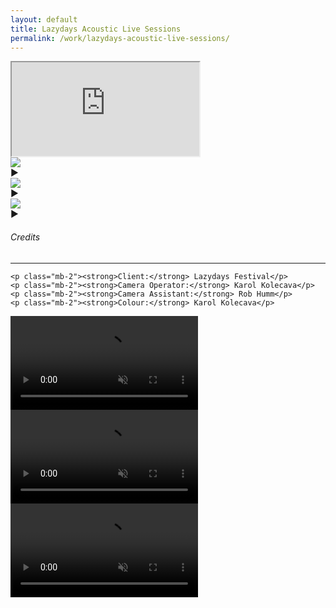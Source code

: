 ```yaml
---
layout: default
title: Lazydays Acoustic Live Sessions
permalink: /work/lazydays-acoustic-live-sessions/
---
```


<div class="container mt-5 pt-5">
  <div class="video-section mb-5">
    <div class="ratio ratio-16x9 mb-3">
      <iframe id="main-video" src="https://www.youtube.com/embed/g9l7EDR4pA4?autoplay=1&mute=0&controls=1&modestbranding=1&rel=0" allowfullscreen></iframe>
    </div>

<div class="d-flex gap-3 mt-2">
  <div class="video-thumb selected" data-video="p0dfUFiLLhk">
    <div class="thumb-wrapper">
      <img src="https://img.youtube.com/vi/p0dfUFiLLhk/0.jpg" class="thumb-image">
      <div class="play-icon">▶</div>
    </div>
  </div>
  <div class="video-thumb" data-video="g9l7EDR4pA4">
    <div class="thumb-wrapper">
      <img src="https://img.youtube.com/vi/g9l7EDR4pA4/0.jpg" class="thumb-image">
      <div class="play-icon">▶</div>
    </div>
  </div>
  <div class="video-thumb" data-video="D32SWctO5aY">
    <div class="thumb-wrapper">
      <img src="https://img.youtube.com/vi/D32SWctO5aY/0.jpg" class="thumb-image">
      <div class="play-icon">▶</div>
    </div>
  </div>
</div>

  </div>

  <div class="credits-section my-5">
    <div class="position-relative mb-4">
      <h6 class="credits-heading text-uppercase fw-normal text-muted mb-2">Credits</h6>
      <hr class="credits-line">
      <div class="credits-line-highlight"></div>
    </div>

    <p class="mb-2"><strong>Client:</strong> Lazydays Festival</p>
    <p class="mb-2"><strong>Camera Operator:</strong> Karol Kolecava</p>
    <p class="mb-2"><strong>Camera Assistant:</strong> Rob Humm</p>
    <p class="mb-2"><strong>Colour:</strong> Karol Kolecava</p>
  </div>

  <div class="row g-4">
    <div class="col-md-4">
      <video class="grid-image" autoplay loop muted playsinline>
        <source src="{{ site.baseurl }}/assets/webm/lazylivesesh_001.webm" type="video/webm">
      </video>
    </div>
    <div class="col-md-4">
      <video class="grid-image" autoplay loop muted playsinline>
        <source src="{{ site.baseurl }}/assets/webm/lazylivesesh_002.webm" type="video/webm">
      </video>
    </div>
    <div class="col-md-4">
      <video class="grid-image" autoplay loop muted playsinline>
        <source src="{{ site.baseurl }}/assets/webm/fran_001.webm" type="video/webm">
      </video>
    </div>
  </div>
</div>

<script>
  document.addEventListener('DOMContentLoaded', () => {
    const thumbs = document.querySelectorAll('.video-thumb');
    const iframe = document.getElementById('main-video');

    thumbs.forEach(thumb => {
      thumb.addEventListener('click', () => {
        const videoId = thumb.getAttribute('data-video');
        iframe.src = `https://www.youtube.com/embed/${videoId}?autoplay=1&mute=0&controls=1&modestbranding=1&rel=0`;

        thumbs.forEach(t => t.classList.remove('selected'));
        thumb.classList.add('selected');
      });
    });
  });
</script>
